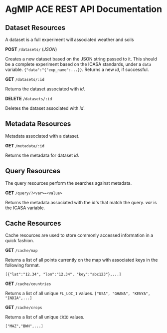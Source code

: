 # AgMIP ACE REST API Documentation #

## Dataset Resources ##
A dataset is a full experiment will associated weather and soils

__POST__ ```/datasets/``` (_JSON_)

Creates a new dataset based on the JSON string passed to it. This should be a
complete experiment based on the ICASA standards, under a ```data``` variable.
```{"data":"{"exp_name":...}}```. 
Returns a new _id_, if successful.

__GET__ ```/datasets/:id```

Returns the dataset associated with _id_.

__DELETE__ ```/datasets/:id```

Deletes the dataset associated with _id_.


## Metadata Resources ##
Metadata associated with a dataset.

__GET__ ```/metadata/:id```

Returns the metadata for dataset _id_.

## Query Resources ##
The query resources perform the searches against metadata.

__GET__ ```/query/?<var>=<value>```

Returns the metadata associated with the id's that match the query. _var_ is the ICASA variable.

## Cache Resources ##
Cache resources are used to store commonly accessed information in a quick fashion.

__GET__ ```/cache/map```

Returns a list of all points currently on the map with associated keys in the following format.

```[{"lat":"12.34", "lon":"12.34", "key":"abc123"},...]```

__GET__ ```/cache/countries```

Returns a list of all unique ```FL_LOC_1``` values.
```["USA", "GHANA", "KENYA", "INDIA",...]```

__GET__ ```/cache/crops```

Returns a list of all unique ```CRID``` values.

```["MAZ","BWH",...]```

